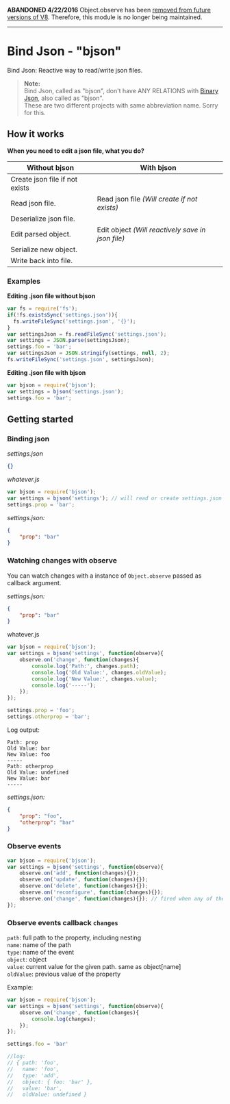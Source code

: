**ABANDONED 4/22/2016** Object.observe has been [removed from future versions of V8](https://github.com/v8/v8/commit/6a370a6f01b004f0b359aa0e0ce4aa90d40773d0). Therefore, this module is no longer being maintained.

---

# Bind Json - "bjson"
Bind Json: Reactive way to read/write json files. 

> **Note:**  
> Bind Json, called as "bjson", don't have ANY RELATIONS with [Binary Json](http://bjson.org), also called as "bjson".  
> These are two different projects with same abbreviation name. Sorry for this.

## How it works
**When you need to edit a json file, what you do?**  

| Without bjson                  | With bjson                                         |
| ------------------------------ | -------------------------------------------------- |
| Create json file if not exists |                                                    |
| Read json file.                | Read json file   _(Will create if not exists)_     |
| Deserialize json file.         |                                                    |
| Edit parsed object.            | Edit object  _(Will reactively save in json file)_ |
| Serialize new object.          |                                                    |
| Write back into file.          |                                                    |


### Examples

**Editing .json file without bjson**
```js
var fs = require('fs');
if(!fs.existsSync('settings.json')){
  fs.writeFileSync('settings.json', '{}');
}
var settingsJson = fs.readFileSync('settings.json');
var settings = JSON.parse(settingsJson);
settings.foo = 'bar';
var settingsJson = JSON.stringify(settings, null, 2);
fs.writeFileSync('settings.json', settingsJson);
```

**Editing .json file with bjson**
```js
var bjson = require('bjson');
var settings = bjson('settings.json');
settings.foo = 'bar'; 
```
  
## Getting started
### Binding json
*settings.json*
```json
{}
```

*whatever.js*
```js
var bjson = require('bjson');
var settings = bjson('settings'); // will read or create settings.json
settings.prop = 'bar';
```

*settings.json:*
```json
{
    "prop": "bar"
}
```

### Watching changes with observe

You can watch changes with a instance of `Object.observe` passed as callback argument.  

*settings.json:*
```json
{
    "prop": "bar"
}
```

whatever.js
```js
var bjson = require('bjson');
var settings = bjson('settings', function(observe){
    observe.on('change', function(changes){
        console.log('Path:', changes.path);
        console.log('Old Value:', changes.oldValue);
        console.log('New Value:', changes.value);
        console.log('-----');
    });
});

settings.prop = 'foo';
settings.otherprop = 'bar';
```

Log output:
```
Path: prop
Old Value: bar
New Value: foo
-----
Path: otherprop
Old Value: undefined
New Value: bar
-----
```

*settings.json:*
```json
{
    "prop": "foo",
    "otherprop": "bar"
}
```

### Observe events

```js
var bjson = require('bjson');
var settings = bjson('settings', function(observe){
    observe.on('add', function(changes){});
    observe.on('update', function(changes){});
    observe.on('delete', function(changes){});
    observe.on('reconfigure', function(changes){});
    observe.on('change', function(changes){}); // fired when any of the above events are emitted
});

```

### Observe events callback `changes`

`path`: full path to the property, including nesting  
`name`: name of the path  
`type`: name of the event  
`object`: object  
`value`: current value for the given path. same as object[name]  
`oldValue`: previous value of the property  

Example:
```js
var bjson = require('bjson');
var settings = bjson('settings', function(observe){
    observe.on('change', function(changes){
        console.log(changes);
    });
});

settings.foo = 'bar'

//log:
// { path: 'foo',
//   name: 'foo',
//   type: 'add',
//   object: { foo: 'bar' },
//   value: 'bar',
//   oldValue: undefined }
```
